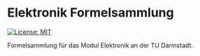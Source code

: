 # Elektronik Formelsammlung 

[![License: MIT](https://img.shields.io/badge/License-MIT-yellow.svg)](https://github.com/ChristophReich1996/Elektronik_Formelsammlung_TUD/blob/master/LICENSE)

Formelsammlung für das Modul Elektronik an der TU Darmstadt.
